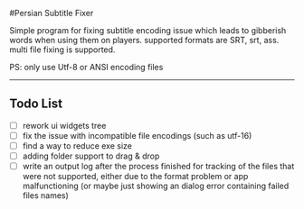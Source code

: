 #Persian Subtitle Fixer

Simple program for fixing subtitle encoding issue which leads to gibberish words when using them on players. 
supported formats are SRT, srt, ass. multi file fixing is supported.  

PS: only use Utf-8 or ANSI encoding files

---
## Todo List
- [ ] rework ui widgets tree
- [ ] fix the issue with incompatible file encodings (such as utf-16)
- [ ] find a way to reduce exe size
- [ ] adding folder support to drag & drop
- [ ] write an output log after the process finished for tracking of the files that were not supported, either due to the format problem or app malfunctioning (or maybe just showing an dialog error containing failed files names)
